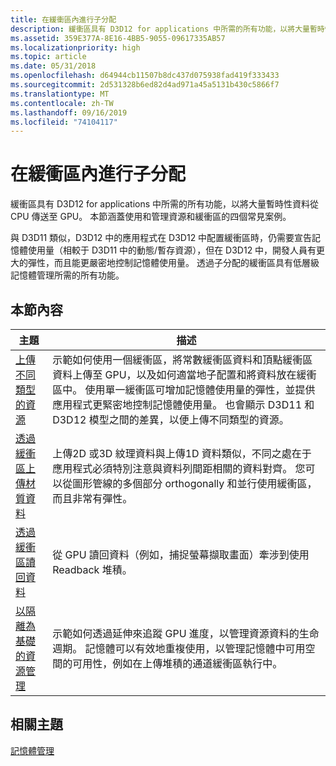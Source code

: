 ```yaml
---
title: 在緩衝區內進行子分配
description: 緩衝區具有 D3D12 for applications 中所需的所有功能，以將大量暫時性資料從 CPU 傳送至 GPU。 本節涵蓋使用和管理資源和緩衝區的四個常見案例。
ms.assetid: 359E377A-8E16-4BB5-9055-09617335AB57
ms.localizationpriority: high
ms.topic: article
ms.date: 05/31/2018
ms.openlocfilehash: d64944cb11507b8dc437d075938fad419f333433
ms.sourcegitcommit: 2d531328b6ed82d4ad971a45a5131b430c5866f7
ms.translationtype: MT
ms.contentlocale: zh-TW
ms.lasthandoff: 09/16/2019
ms.locfileid: "74104117"
---
```

# <a name="suballocation-within-buffers"></a>在緩衝區內進行子分配

緩衝區具有 D3D12 for applications 中所需的所有功能，以將大量暫時性資料從 CPU 傳送至 GPU。 本節涵蓋使用和管理資源和緩衝區的四個常見案例。

與 D3D11 類似，D3D12 中的應用程式在 D3D12 中配置緩衝區時，仍需要宣告記憶體使用量（相較于 D3D11 中的動態/暫存資源），但在 D3D12 中，開發人員有更大的彈性，而且能更嚴密地控制記憶體使用量。 透過子分配的緩衝區具有低層級記憶體管理所需的所有功能。

## <a name="in-this-section"></a>本節內容



| 主題                                                                                        | 描述                                                                                                                                                                                                                                                                                                                                                                                                             |
|----------------------------------------------------------------------------------------------|-------------------------------------------------------------------------------------------------------------------------------------------------------------------------------------------------------------------------------------------------------------------------------------------------------------------------------------------------------------------------------------------------------------------------|
| [上傳不同類型的資源](uploading-resources.md)<br/>                 | 示範如何使用一個緩衝區，將常數緩衝區資料和頂點緩衝區資料上傳至 GPU，以及如何適當地子配置和將資料放在緩衝區中。 使用單一緩衝區可增加記憶體使用量的彈性，並提供應用程式更緊密地控制記憶體使用量。 也會顯示 D3D11 和 D3D12 模型之間的差異，以便上傳不同類型的資源。<br/> |
| [透過緩衝區上傳材質資料](upload-and-readback-of-texture-data.md)<br/> | 上傳2D 或3D 紋理資料與上傳1D 資料類似，不同之處在于應用程式必須特別注意與資料列間距相關的資料對齊。 您可以從圖形管線的多個部分 orthogonally 和並行使用緩衝區，而且非常有彈性。 <br/>                                                                                                                       |
| [透過緩衝區讀回資料](readback-data-using-heaps.md)<br/>                    | 從 GPU 讀回資料（例如，捕捉螢幕擷取畫面）牽涉到使用 Readback 堆積。 <br/>                                                                                                                                                                                                                                                                                                     |
| [以隔離為基礎的資源管理](fence-based-resource-management.md)<br/>            | 示範如何透過延伸來追蹤 GPU 進度，以管理資源資料的生命週期。 記憶體可以有效地重複使用，以管理記憶體中可用空間的可用性，例如在上傳堆積的通道緩衝區執行中。 <br/>                                                                                                                                                     |



 

## <a name="related-topics"></a>相關主題

<dl> <dt>

[記憶體管理](memory-management.md)
</dt> </dl>

 

 





